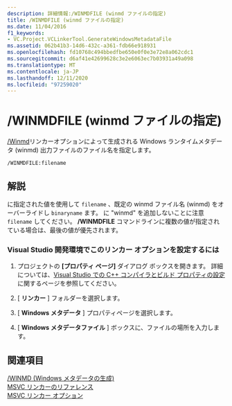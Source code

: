 ```yaml
---
description: 詳細情報:/WINMDFILE (winmd ファイルの指定)
title: /WINMDFILE (winmd ファイルの指定)
ms.date: 11/04/2016
f1_keywords:
- VC.Project.VCLinkerTool.GenerateWindowsMetadataFile
ms.assetid: 062b41b3-14d6-432c-a361-fdb66e918931
ms.openlocfilehash: fd10768c494bbedfbe650e0f0e3e72e8a062cdc1
ms.sourcegitcommit: d6af41e42699628c3e2e6063ec7b03931a49a098
ms.translationtype: MT
ms.contentlocale: ja-JP
ms.lasthandoff: 12/11/2020
ms.locfileid: "97259020"
---
```

# <a name="winmdfile-specify-winmd-file"></a>/WINMDFILE (winmd ファイルの指定)

[/Winmd](winmd-generate-windows-metadata.md)リンカーオプションによって生成される Windows ランタイムメタデータ (winmd) 出力ファイルのファイル名を指定します。

```
/WINMDFILE:filename
```

## <a name="remarks"></a>解説

に指定された値を使用して `filename` 、既定の winmd ファイル名 (winmd) をオーバーライドし `binaryname` ます。 に "winmd" を追加しないことに注意 `filename` してください。  **/WINMDFILE** コマンドラインに複数の値が指定されている場合は、最後の値が優先されます。

### <a name="to-set-this-linker-option-in-the-visual-studio-development-environment"></a>Visual Studio 開発環境でこのリンカー オプションを設定するには

1. プロジェクトの **[プロパティ ページ]** ダイアログ ボックスを開きます。 詳細については、[Visual Studio での C++ コンパイラとビルド プロパティの設定](../working-with-project-properties.md)に関するページを参照してください。

1. [ **リンカー** ] フォルダーを選択します。

1. [ **Windows メタデータ** ] プロパティページを選択します。

1. [ **Windows メタデータファイル** ] ボックスに、ファイルの場所を入力します。

## <a name="see-also"></a>関連項目

[/WINMD (Windows メタデータの生成)](winmd-generate-windows-metadata.md)<br/>
[MSVC リンカーのリファレンス](linking.md)<br/>
[MSVC リンカー オプション](linker-options.md)
